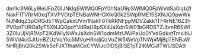 dm1lc3M6Ly9leUFpZGlJNklqSWlMQ0FpY0hNaU9pSWlMQ0FpWVdSa0lqb2lNakF1TVRrM0xqTXVPVGtpTENBaWNHOXlkQ0k2SWpRME15SXNJQ0pwWkNJNklqZ3pORGd5TWpCakxUVm1NakF0TkRRNFppMDVZakk1TFRrNE16Z3hPV0ptTUROa1pTSXNJQ0poYVdRaU9pSXdJaXdnSW01bGRDSTZJbmR6SWl3Z0luUjVjR1VpT2lKdWIyNWxJaXdnSW1odmMzUWlPaUo0YVdGdkxtTmxiblJ5WVd4cGJtUnBZUzVqYkc5MVpHRndjQzVoZW5WeVpTNWpiMjBpTENBaWNHRjBhQ0k2SWk5eFJXTlhaMGxCYWlJc0lDSjBiSE1pT2lKMGJITWlJSDA9
